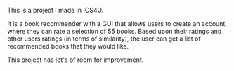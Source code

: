 This is a project I made in ICS4U. 

It is a book recommender with a GUI that allows users to create an account, where they can rate a selection of 55 books. Based upon their ratings and other users ratings (in terms of similarity), the user can get a list of recommended books that they would like.

This project has lot's of room for improvement.
